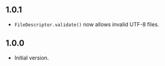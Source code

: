 ## 1.0.1

* `FileDescriptor.validate()` now allows invalid UTF-8 files.

## 1.0.0

* Initial version.
